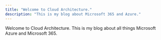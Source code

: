 ```yaml
---
title: "Welcome to Cloud Architecture."
description: "This is my blog about Microsoft 365 and Azure."
---
```


Welcome to Cloud Architecture. This is my blog about all things Microsoft Azure and Microsoft 365.
